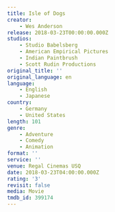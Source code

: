 ```yaml
---
title: Isle of Dogs
creator:
    - Wes Anderson
release: 2018-03-23T00:00:00.000Z
studios:
    - Studio Babelsberg
    - American Empirical Pictures
    - Indian Paintbrush
    - Scott Rudin Productions
original_title: ''
original_language: en
language:
    - English
    - Japanese
country:
    - Germany
    - United States
length: 101
genre:
    - Adventure
    - Comedy
    - Animation
format: ''
service: ''
venue: Regal Cinemas USQ
date: 2018-03-23T04:00:00.000Z
rating: '3'
revisit: false
media: Movie
tmdb_id: 399174
---
```



